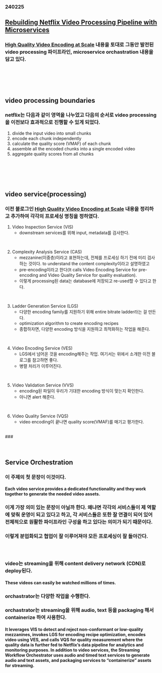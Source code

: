 ### 240225
## [Rebuilding Netflix Video Processing Pipeline with Microservices](https://netflixtechblog.com/rebuilding-netflix-video-processing-pipeline-with-microservices-4e5e6310e359)
### [High Quality Video Encoding at Scale](https://netflixtechblog.com/high-quality-video-encoding-at-scale-d159db052746) 내용을 토대로 그동안 발전된 video processing 파이프라인, microservice orchastration 내용을 담고 있다.
### <br/><br/><br/>

## video processing boundaries
### netflix는 다음과 같이 영역을 나누었고 다음의 순서로 video processing을 이전보다 효과적으로 진행할 수 있게 되었다.
1. divide the input video into small chunks
2. encode each chunk independently
3. calculate the quality score (VMAF) of each chunk
4. assemble all the encoded chunks into a single encoded video
5. aggregate quality scores from all chunks
### <br/><br/><br/>

## video service(processing)
### 이전 블로그인 [High Quality Video Encoding at Scale](https://netflixtechblog.com/high-quality-video-encoding-at-scale-d159db052746) 내용을 정리하고 추가하여 각각의 프로세싱 명칭을 정하였다.
1. Video Inspection Service (VIS)<br/>
    - downstream services를 위해 input, metadata를 검사한다.
<br/>

2. Complexity Analysis Service (CAS)
    - mezzanine(이중층)이라고 표현하는데, 전체를 프로세싱 하기 전에 미리 검사하는 것이다. to understand the content complexity이라고 설명하였고
    - pre-encoding이라고 한다(It calls Video Encoding Service for pre-encoding and Video Quality Service for quality evaluation).
    - 이렇게 processing된 data는 database에 저장되고 re-used할 수 있다고 한다.
<br/>

3. Ladder Generation Service (LGS)
    -  다양한 encoding family를 지원하기 위해 entire bitrate ladder라는 걸 만든다.
    -  optimization algorithm to create encoding recipes
    -  종합하자면, 다양한 encoding 방식을 지원하고 최적화하는 작업을 해준다.
<br/>

4. Video Encoding Service (VES)
    - LGS에서 넘어온 것을 encoding해주는 작업. 여기서는 위에서 소개한 이전 블로그를 참고하면 좋다.
    - 병렬 처리가 이루어진다.
<br/>

5. Video Validation Service (VVS)
    - encoding된 파일이 우리가 기대한 encoding 방식이 맞는지 확인한다.
    - 아니면 alert 해준다.
<br/>

6. Video Quality Service (VQS)
    - video encoding이 끝나면 quality score(VMAF)를 매기고 평가한다.
<br/>
### <br/><br/><br/>

## Service Orchestration
### 이 주제의 첫 문장이 이것이다.
#### Each video service provides a dedicated functionality and they work together to generate the needed video assets.
### 이게 가장 의미 있는 문장이 아닐까 한다. 왜냐면 각각의 서비스들이 제 역할에 맞춰 운영이 되고 있다고 하고, 각 서비스들은 또한 잘 연결이 되어 있어 전체적으로 원활한 파이프라인 구성을 하고 있다는 의미가 되기 때문이다.
### 이렇게 분업화되고 협업이 잘 이루어져야 모든 프로세싱이 잘 돌아간다.
### <br/>

### video는 streaming을 위해 content delivery network (CDN)로 deploy된다.
#### These videos can easily be watched millions of times. 
### orchastrator는 다양한 작업을 수행한다.
### orchastrator는 streaming을 위해 audio, text 등을 packaging 해서 containerize 하여 사용한다.
#### It leverages VIS to detect and reject non-conformant or low-quality mezzanines, invokes LGS for encoding recipe optimization, encodes video using VES, and calls VQS for quality measurement where the quality data is further fed to Netflix’s data pipeline for analytics and monitoring purposes. In addition to video services, the Streaming Workflow Orchestrator uses audio and timed text services to generate audio and text assets, and packaging services to “containerize” assets for streaming.
### <br/>

